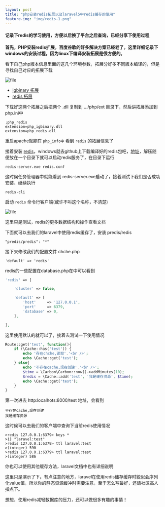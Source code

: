 ```yaml
---
layout: post
title: "php安装redis拓展以及laravel5中redis缓存的使用"
feature-img: "img/redis-1.png"
---
```

#### 记录下redis的学习使用，方便以后换了平台之后查询，已经分享下使用过程

**首先，PHP安装redis扩展，百度谷歌的好多解决方案已经老了，这里详细记录下windows的安装过程，因为linux下编译安装拓展是很方便的。**

看下自己php版本信息里面的这几个环境参数，拓展分好多不同版本编译的，但是寻找自己对应的拓展下载

![file](http://i.niupic.com/images/2015/07/28/55b670cc6e2bc.jpg)

* [igbinary 拓展](http://windows.php.net/downloads/pecl/releases/igbinary/1.2.1/)
* [redis 拓展](http://windows.php.net/downloads/pecl/snaps/redis/2.2.5/)

下载好这两个拓展之后把两个 .dll 复制到 .../php/ext 目录下，然后讲拓展添加到 php.ini中

    ;php_redis
    extension=php_igbinary.dll
    extension=php_redis.dll

重启apache就能在 `php_info中` 看到 `redis` 的拓展信息了

接着安装 [redis](http://redis.io/download)，windows就去github上下载编译好的redis包吧，[地址](https://github.com/MSOpenTech/redis/releases/download/win-2.8.19.1/redis-2.8.19.zip)，解压随便放在一个目录下就可以启动redis服务了，在目录下运行

    redis-server.exe redis.conf

这时候任务管理器中就能看到 redis-server.exe启动了，接着测试下我们是否成功安装，继续执行

    redis-cli

启动 `redis` 命令行客户端(或许不叫这个名称，不清楚)

![file](https://dn-phphub.qbox.me/uploads/images/201505/29/1202/FASWZmjK3E.jpg)

这里只是测试，redis的更多数据结构和操作查看文档

下面就可以去我们的laravel中使用redis缓存了，安装 predis/redis

    "predis/predis": "*"

接下来修改我们的配置文件 chche.php

    'default' => 'redis'

redis的一些配置在database.php在中可以看到

```php
'redis' => [

    'cluster' => false,

    'default' => [
        'host'     => '127.0.0.1',
        'port'     => 6379,
        'database' => 0,
    ],

],
```

这里使用默认的就可以了，接着去测试一下使用情况

```php
Route::get('test', function(){
    if (\Cache::has('test')) {
        echo '存在chche,读取'.'<br />';
        echo \Cache::get('test');
    } else{
        echo '不存在cache,现在创建'.'<br />';
        $time = \Carbon\Carbon::now()->addMinutes(10);
        $redis = \Cache::add('test', '我是缓存资源', $time);
        echo \Cache::get('test');
    }
}
```
第一次进去 http:localhots:8000/test 地址，会看到

    不存在cache,现在创建
    我是缓存资源

这时候可以去我们的客户端中查询下当前redis使用情况

    >redis 127.0.0.1:6379> keys *
    >1) "laravel:test"
    >redis 127.0.0.1:6379> ttl laravel:test
    >(integer) 590
    >redis 127.0.0.1:6379> ttl laravel:test
    >(integer) 586

你也可以使用其他缓存方法，laravel文档中也有详细说明

这里只是演示了下，有点注意的地方，laravel在使用redis储存缓存时貌似会序列化value值，所以你的静态资源缓冲时需要注意，至于怎么写最好，还请社区高人指点下。

想想，使用redis减轻数据库的压力，还可以做很多有趣的事情！
